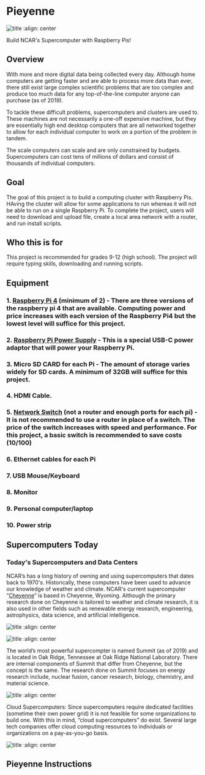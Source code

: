 # Pieyenne

![title](piwrf_pieyenne.jpeg)
:align: center

Build NCAR's Supercomputer with Raspberry Pis!

## Overview
With more and more digital data being collected every day. Although home computers are getting faster and are able to process more data than ever, there still exist large complex scientific problems that are too complex and produce too much data for any top-of-the-line computer anyone can purchase (as of 2019).

To tackle these difficult problems, supercomputers and clusters are used to. These machines are not necessarily a one-off expensive machine, but they are essentially high end desktop computers that are all networked together to allow for each individual computer to work on a portion of the problem in tandem.

The scale computers can scale and are only constrained by budgets. Supercomputers can cost tens of millions of dollars and consist of thousands of individual computers. 

## Goal
The goal of this project is to build a computing cluster with Raspberry Pis. HAving the cluster will allow for some applications to run whereas it will not be able to run on a single Raspberry Pi. To complete the project, users will need to download and upload file, create a local area network with a router, and run install scripts.

## Who this is for
This project is recommended for grades 9-12 (high school). The project will require typing skills, downloading and running scripts. 

## Equipment

### 1. [Raspberry Pi 4](https://www.raspberrypi.org/products/raspberry-pi-4-model-b/ "Raspberry Pi 4 Homepage") (minimum of 2) - There are three versions of the raspberry pi 4 that are available. Computing power and price increases with each version of the Raspberry Pi4 but the lowest level will suffice for this project. 

### 2. [Raspberry Pi Power Supply](https://www.raspberrypi.org/products/type-c-power-supply/ "Raspberry Pi Power Supply Homepage") - This is a special USB-C power adaptor that will power your Raspberry Pi.

### 3. Micro SD CARD for each Pi - The amount of storage varies widely for SD cards. A minimum of 32GB will suffice for this project. 

### 4. HDMI Cable.

### 5. [Network Switch](https://www.amazon.com/Computer-Networking-Switches/b?ie=UTF8&node=281414 "Amazon Network Switch") (not a router  and enough ports for each pi) - It is not recommended to use a router in place of a switch. The price of the switch increases with speed and performance. For this project, a basic switch is recommended to save costs (10/100) 

### 6. Ethernet cables for each Pi

### 7. USB Mouse/Keyboard

### 8. Monitor

### 9. Personal computer/laptop

### 10. Power strip

## Supercomputers Today

### Today's Supercomputers and Data Centers

NCAR’s has a long history of owning and using supercomputers that dates back to 1970's. Historically, these computers have been used to advance our knowledge of weather and climate. NCAR's current supercomputer “[Cheyenne](https://www2.cisl.ucar.edu/ncar-wyoming-supercomputing-center "NCAR-Wyoming Supercomputing Center")” is based in Cheyenne, Wyoming. Although the primary research done on Cheyenne is tailored to weather and climate research, it is also used in other fields such as renewable energy research, engineering, astrophysics, data science, and artificial intelligence.

![title](cray1.jpeg)
:align: center

![title](cray2.jpeg)
:align: center

The world’s most powerful supercompter is named Summit (as of 2019) and is located in Oak Ridge, Tennessee at Oak Ridge National Laboratory. There are internal components of Summit that differ from Cheyenne, but the concept is the same. The research done on Summit focuses on energy research include, nuclear fusion, cancer research, biology, chemistry, and material science.

![title](summit.jpeg)
:align: center

Cloud Supercomputers: Since supercomputers require dedicated facilities (sometime their own power grid) it is not feasible for some organizations to build one. With this in mind, “cloud supercomputers” do exist. Several large tech companies offer cloud computing resources to individuals or organizations on a pay-as-you-go basis. 

![title](cloud.jpeg)
:align: center

## Pieyenne Instructions
















